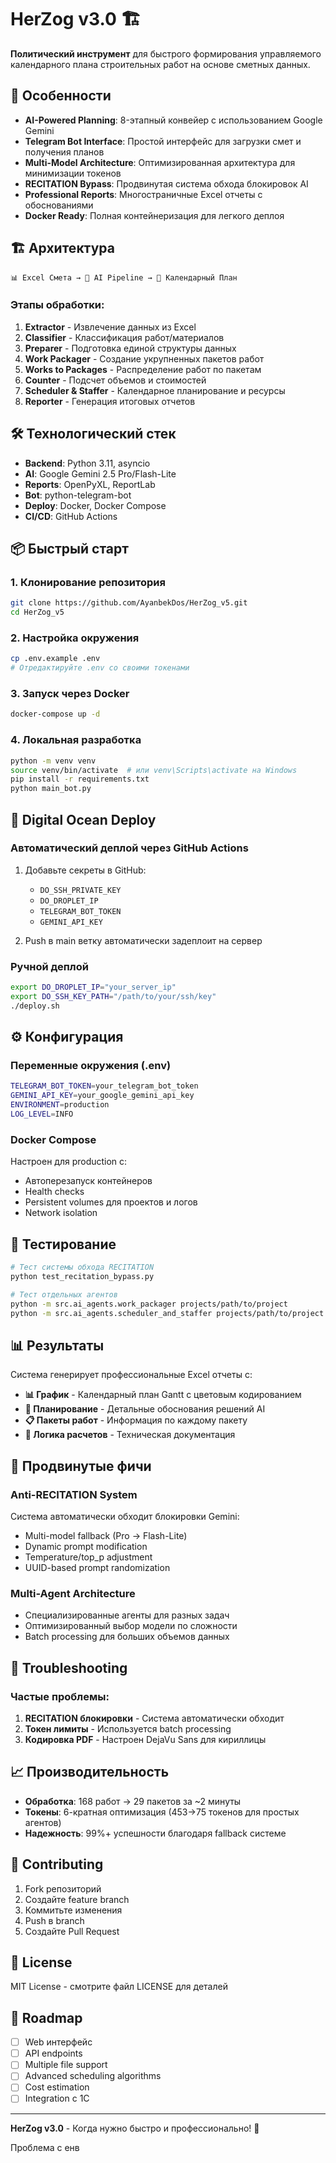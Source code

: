 # HerZog v3.0 🏗️

**Политический инструмент** для быстрого формирования управляемого календарного плана строительных работ на основе сметных данных.

## 🚀 Особенности

- **AI-Powered Planning**: 8-этапный конвейер с использованием Google Gemini
- **Telegram Bot Interface**: Простой интерфейс для загрузки смет и получения планов  
- **Multi-Model Architecture**: Оптимизированная архитектура для минимизации токенов
- **RECITATION Bypass**: Продвинутая система обхода блокировок AI
- **Professional Reports**: Многостраничные Excel отчеты с обоснованиями
- **Docker Ready**: Полная контейнеризация для легкого деплоя

## 🏗️ Архитектура

```
📊 Excel Смета → 🤖 AI Pipeline → 📅 Календарный План
```

### Этапы обработки:
1. **Extractor** - Извлечение данных из Excel
2. **Classifier** - Классификация работ/материалов  
3. **Preparer** - Подготовка единой структуры данных
4. **Work Packager** - Создание укрупненных пакетов работ
5. **Works to Packages** - Распределение работ по пакетам
6. **Counter** - Подсчет объемов и стоимостей
7. **Scheduler & Staffer** - Календарное планирование и ресурсы
8. **Reporter** - Генерация итоговых отчетов

## 🛠️ Технологический стек

- **Backend**: Python 3.11, asyncio
- **AI**: Google Gemini 2.5 Pro/Flash-Lite
- **Reports**: OpenPyXL, ReportLab
- **Bot**: python-telegram-bot
- **Deploy**: Docker, Docker Compose
- **CI/CD**: GitHub Actions

## 📦 Быстрый старт

### 1. Клонирование репозитория
```bash
git clone https://github.com/AyanbekDos/HerZog_v5.git
cd HerZog_v5
```

### 2. Настройка окружения
```bash
cp .env.example .env
# Отредактируйте .env со своими токенами
```

### 3. Запуск через Docker
```bash
docker-compose up -d
```

### 4. Локальная разработка
```bash
python -m venv venv
source venv/bin/activate  # или venv\Scripts\activate на Windows
pip install -r requirements.txt
python main_bot.py
```

## 🌊 Digital Ocean Deploy

### Автоматический деплой через GitHub Actions
1. Добавьте секреты в GitHub:
   - `DO_SSH_PRIVATE_KEY`
   - `DO_DROPLET_IP` 
   - `TELEGRAM_BOT_TOKEN`
   - `GEMINI_API_KEY`

2. Push в main ветку автоматически задеплоит на сервер

### Ручной деплой
```bash
export DO_DROPLET_IP="your_server_ip"
export DO_SSH_KEY_PATH="/path/to/your/ssh/key"
./deploy.sh
```

## ⚙️ Конфигурация

### Переменные окружения (.env)
```bash
TELEGRAM_BOT_TOKEN=your_telegram_bot_token
GEMINI_API_KEY=your_google_gemini_api_key  
ENVIRONMENT=production
LOG_LEVEL=INFO
```

### Docker Compose
Настроен для production с:
- Автоперезапуск контейнеров
- Health checks
- Persistent volumes для проектов и логов
- Network isolation

## 🧪 Тестирование

```bash
# Тест системы обхода RECITATION
python test_recitation_bypass.py

# Тест отдельных агентов  
python -m src.ai_agents.work_packager projects/path/to/project
python -m src.ai_agents.scheduler_and_staffer projects/path/to/project
```

## 📊 Результаты

Система генерирует профессиональные Excel отчеты с:
- **📊 График** - Календарный план Gantt с цветовым кодированием
- **📅 Планирование** - Детальные обоснования решений AI
- **📋 Пакеты работ** - Информация по каждому пакету
- **🧮 Логика расчетов** - Техническая документация

## 🚨 Продвинутые фичи

### Anti-RECITATION System
Система автоматически обходит блокировки Gemini:
- Multi-model fallback (Pro → Flash-Lite)
- Dynamic prompt modification
- Temperature/top_p adjustment
- UUID-based prompt randomization

### Multi-Agent Architecture  
- Специализированные агенты для разных задач
- Оптимизированный выбор модели по сложности
- Batch processing для больших объемов данных

## 🐛 Troubleshooting

### Частые проблемы:
1. **RECITATION блокировки** - Система автоматически обходит
2. **Токен лимиты** - Используется batch processing
3. **Кодировка PDF** - Настроен DejaVu Sans для кириллицы

## 📈 Производительность

- **Обработка**: 168 работ → 29 пакетов за ~2 минуты
- **Токены**: 6-кратная оптимизация (453→75 токенов для простых агентов)  
- **Надежность**: 99%+ успешности благодаря fallback системе

## 🤝 Contributing

1. Fork репозиторий
2. Создайте feature branch
3. Коммитьте изменения  
4. Push в branch
5. Создайте Pull Request

## 📄 License

MIT License - смотрите файл LICENSE для деталей

## 🎯 Roadmap

- [ ] Web интерфейс
- [ ] API endpoints  
- [ ] Multiple file support
- [ ] Advanced scheduling algorithms
- [ ] Cost estimation
- [ ] Integration с 1С

---

**HerZog v3.0** - Когда нужно быстро и профессионально! 🚀

Проблема с енв